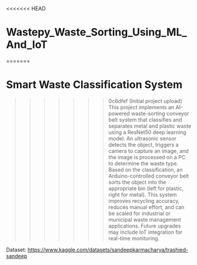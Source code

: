 <<<<<<< HEAD
# Wastepy_Waste_Sorting_Using_ML_And_IoT
=======
# Smart Waste Classification System
>>>>>>> 0c6dfef (Initial project upload)
This project implements an AI-powered waste-sorting conveyor belt system that classifies and separates metal and plastic waste using a ResNet50 deep learning model. An ultrasonic sensor detects the object, triggers a camera to capture an image, and the image is processed on a PC to determine the waste type. Based on the classification, an Arduino-controlled conveyor belt sorts the object into the appropriate bin (left for plastic, right for metal). This system improves recycling accuracy, reduces manual effort, and can be scaled for industrial or municipal waste management applications. Future upgrades may include IoT integration for real-time monitoring.

Dataset: https://www.kaggle.com/datasets/sandeepkarmacharya/trashied-sandeep
